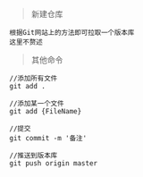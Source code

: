 > 新建仓库

```
根据Git网站上的方法即可拉取一个版本库
这里不赘述

```

> 其他命令

```
//添加所有文件
git add .

//添加某一个文件
git add {FileName}

//提交
git commit -m '备注'

//推送到版本库
git push origin master

```
